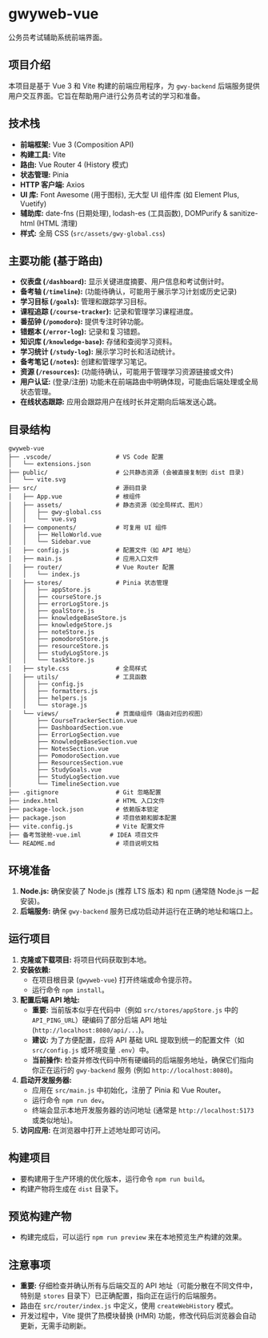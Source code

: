 # gwyweb-vue

公务员考试辅助系统前端界面。

## 项目介绍

本项目是基于 Vue 3 和 Vite 构建的前端应用程序，为 `gwy-backend` 后端服务提供用户交互界面。它旨在帮助用户进行公务员考试的学习和准备。

## 技术栈

*   **前端框架:** Vue 3 (Composition API)
*   **构建工具:** Vite
*   **路由:** Vue Router 4 (History 模式)
*   **状态管理:** Pinia
*   **HTTP 客户端:** Axios
*   **UI 库:** Font Awesome (用于图标), 无大型 UI 组件库 (如 Element Plus, Vuetify)
*   **辅助库:** date-fns (日期处理), lodash-es (工具函数), DOMPurify & sanitize-html (HTML 清理)
*   **样式:** 全局 CSS (`src/assets/gwy-global.css`)

## 主要功能 (基于路由)

*   **仪表盘 (`/dashboard`):** 显示关键进度摘要、用户信息和考试倒计时。
*   **备考轴 (`/timeline`):** (功能待确认，可能用于展示学习计划或历史记录)
*   **学习目标 (`/goals`):** 管理和跟踪学习目标。
*   **课程追踪 (`/course-tracker`):** 记录和管理学习课程进度。
*   **番茄钟 (`/pomodoro`):** 提供专注时钟功能。
*   **错题本 (`/error-log`):** 记录和复习错题。
*   **知识库 (`/knowledge-base`):** 存储和查阅学习资料。
*   **学习统计 (`/study-log`):** 展示学习时长和活动统计。
*   **备考笔记 (`/notes`):** 创建和管理学习笔记。
*   **资源 (`/resources`):** (功能待确认，可能用于管理学习资源链接或文件)
*   **用户认证:** (登录/注册) 功能未在前端路由中明确体现，可能由后端处理或全局状态管理。
*   **在线状态跟踪:** 应用会跟踪用户在线时长并定期向后端发送心跳。

## 目录结构

```
gwyweb-vue
├── .vscode/                  # VS Code 配置
│   └── extensions.json
├── public/                   # 公共静态资源 (会被直接复制到 dist 目录)
│   └── vite.svg
├── src/                      # 源码目录
│   ├── App.vue               # 根组件
│   ├── assets/               # 静态资源（如全局样式、图片）
│   │   ├── gwy-global.css
│   │   └── vue.svg
│   ├── components/           # 可复用 UI 组件
│   │   ├── HelloWorld.vue
│   │   └── Sidebar.vue
│   ├── config.js             # 配置文件（如 API 地址）
│   ├── main.js               # 应用入口文件
│   ├── router/               # Vue Router 配置
│   │   └── index.js
│   ├── stores/               # Pinia 状态管理
│   │   ├── appStore.js
│   │   ├── courseStore.js
│   │   ├── errorLogStore.js
│   │   ├── goalStore.js
│   │   ├── knowledgeBaseStore.js
│   │   ├── knowledgeStore.js
│   │   ├── noteStore.js
│   │   ├── pomodoroStore.js
│   │   ├── resourceStore.js
│   │   ├── studyLogStore.js
│   │   └── taskStore.js
│   ├── style.css             # 全局样式
│   ├── utils/                # 工具函数
│   │   ├── config.js
│   │   ├── formatters.js
│   │   ├── helpers.js
│   │   └── storage.js
│   └── views/                # 页面级组件（路由对应的视图）
│       ├── CourseTrackerSection.vue
│       ├── DashboardSection.vue
│       ├── ErrorLogSection.vue
│       ├── KnowledgeBaseSection.vue
│       ├── NotesSection.vue
│       ├── PomodoroSection.vue
│       ├── ResourcesSection.vue
│       ├── StudyGoals.vue
│       ├── StudyLogSection.vue
│       └── TimelineSection.vue
├── .gitignore                # Git 忽略配置
├── index.html                # HTML 入口文件
├── package-lock.json         # 依赖版本锁定
├── package.json              # 项目依赖和脚本配置
├── vite.config.js            # Vite 配置文件
├── 备考驾驶舱-vue.iml        # IDEA 项目文件
└── README.md                 # 项目说明文档
```

## 环境准备

1.  **Node.js:** 确保安装了 Node.js (推荐 LTS 版本) 和 npm (通常随 Node.js 一起安装)。
2.  **后端服务:** 确保 `gwy-backend` 服务已成功启动并运行在正确的地址和端口上。

## 运行项目

1.  **克隆或下载项目:** 将项目代码获取到本地。
2.  **安装依赖:**
    *   在项目根目录 (`gwyweb-vue`) 打开终端或命令提示符。
    *   运行命令 `npm install`。
3.  **配置后端 API 地址:**
    *   **重要:** 当前版本似乎在代码中（例如 `src/stores/appStore.js` 中的 `API_PING_URL`）硬编码了部分后端 API 地址 (`http://localhost:8080/api/...`)。
    *   **建议:** 为了方便配置，应将 API 基础 URL 提取到统一的配置文件（如 `src/config.js` 或环境变量 `.env`）中。
    *   **当前操作:** 检查并修改代码中所有硬编码的后端服务地址，确保它们指向你正在运行的 `gwy-backend` 服务 (例如 `http://localhost:8080`)。
4.  **启动开发服务器:**
    *   应用在 `src/main.js` 中初始化，注册了 Pinia 和 Vue Router。
    *   运行命令 `npm run dev`。
    *   终端会显示本地开发服务器的访问地址 (通常是 `http://localhost:5173` 或类似地址)。
5.  **访问应用:** 在浏览器中打开上述地址即可访问。

## 构建项目

*   要构建用于生产环境的优化版本，运行命令 `npm run build`。
*   构建产物将生成在 `dist` 目录下。

## 预览构建产物

*   构建完成后，可以运行 `npm run preview` 来在本地预览生产构建的效果。

## 注意事项

*   **重要:** 仔细检查并确认所有与后端交互的 API 地址（可能分散在不同文件中，特别是 `stores` 目录下）已正确配置，指向正在运行的后端服务。
*   路由在 `src/router/index.js` 中定义，使用 `createWebHistory` 模式。
*   开发过程中，Vite 提供了热模块替换 (HMR) 功能，修改代码后浏览器会自动更新，无需手动刷新。